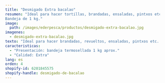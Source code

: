 ```yaml
---
title: "Desmigado Extra bacalao"
resumen: "Ideal para hacer tortillas, brandadas, ensaladas, pintxos etc. Sin piel y sin espinas.<br>
Bandeja de 1 kg."
image:
  path: /images/ederpesca/productos/desmigado-extra-bacalao.jpg
imagenes:
  - desmigado-extra-bacalao.jpg
texto: "Ideal para hacer brandadas, revueltos, ensaladas, pintxos etc. Sin piel y sin espinas."
caracteristicas:
  - "Presentación: bandeja termosellada 1 kg aprox."
  - "Calidad: Extra"
lang: es
orden: 4
shopify-id: 6201845575
shopify-handle: desmigado-de-bacalao
---
```

